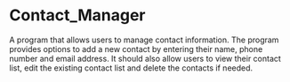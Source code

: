 # Contact_Manager
A program that allows users to manage contact information. The program provides options to add a new contact by entering their name, phone number and email address. It should also allow users to view their contact list, edit the existing contact list and delete the contacts if needed. 
